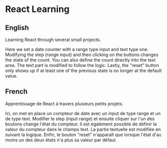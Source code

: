# React Learning

## English 
Learning React through several small projects.

Here we set a date counter with a range type input and text type one. Modifying the step (range input) and then clicking on the buttons changes the state of the count. You can also define the count directly into the text area. The text part is modified to follow the logic. Lastly, the "reset" button only shows up if at least one of the previous state is no longer at the default value.

## French
Apprentissage de React à travers plusieurs petits projets.

Ici, on met en place un compteur de date avec un input de type range et un de type text. Modifier le step (input range) et ensuite cliquer sur l'un des boutons change l'état du compteur. Il est également possible de définir la valeur du compteur dans le champs text. La partie textuelle est modifiée en suivant la logique. Enfin, le bouton "reset" n'apparaît que lorsque l'état d'au moins un des deux états n'a plus sa valeur par défaut.